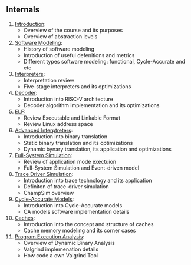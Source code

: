 ## Internals

1.  [Introduction](00_Introduction.pdf):
    - Overview of the course and its purposes
    - Overview of abstraction levels
2.  [Software Modeling](01_Software_Modeling.pdf):
    - History of software modeling
    - Introduction of useful defenitions and metrics
    - Different types software modeling: functional, Cycle-Accurate and etc
3.  [Interpreters](02_Interpreters.pdf):
    - Interpretation review
    - Five-stage interpreters and its optimizations
4.  [Decoder](03_Decoder.pdf):
    - Introduction into RISC-V architecture
    - Decoder algorithm implementation and its optimizations
5.  [ELF](04_ELF.pdf):
    - Review Executable and Linkable Format
    - Review Linux address space
6.  [Advanced Interptreters](05_Interpreter+.pdf):
    - Introduction into binary translation
    - Static binary translation and its optimizations
    - Dynamic bynary translation, its application and optimizations
7.  [Full-System Simulation](06_FSS.pdf):
    - Review of application mode exectuion
    - Full-System Simulation and Event-driven model
8.  [Trace Driver Simulation](07_TDS.pdf):
    - Introduction into trace technology and its application
    - Definiton of trace-driver simulation
    - ChampSim overview
9.  [Cycle-Accurate Models](08_CA_models.pdf):
    - Introduction into Cycle-Accurate models
    - CA models software implementation details
10. [Caches](09_Caches.pdf):
    - Introduction into the concept and structure of caches
    - Cache memory modeling and its corner cases
11. [Program Execution Analysis](10_Program_Execution_Analysis.pdf):
    - Overview of Dynamic Binary Analysis
    - Valgrind implemenation details
    - How code a own Valgrind Tool
